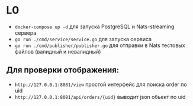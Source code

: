 # L0

* `docker-compose up -d` для запуска PostgreSQL и Nats-streaming сервера
* `go run ./cmd/service/service.go` для запуска сервиса
* `go run ./cmd/publisher/publisher.go` для отправки в Nats тестовых файлов (валидный и невалидный)

## Для проверки отображения:
  * `http://127.0.0.1:8081/view` простой интерфейс для поиска order по uid
  * `http://127.0.0.1:8081/api/orders/{uid}` выводит json обьект по uid
